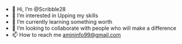 - 👋 Hi, I’m @Scribble28
- 👀 I’m interested in Upping my skills
- 🌱 I’m currently learning something worth
- 💞️ I’m looking to collaborate with people who will make a difference
- 📫 How to reach me amininfo99@gmail.com

<!---
Scribble28/Scribble28 is a ✨ special ✨ repository because its `README.md` (this file) appears on your GitHub profile.
You can click the Preview link to take a look at your changes.
--->
